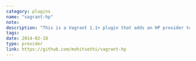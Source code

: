 ```yaml
---
category: plugins
name: "vagrant-hp"
note: 
description: "This is a Vagrant 1.1+ plugin that adds an HP provider to Vagrant, allowing Vagrant to control and provision machines on HP Cloud."
tags:
date: 2014-02-18
type: provider
link: https://github.com/mohitsethi/vagrant-hp
---
```

